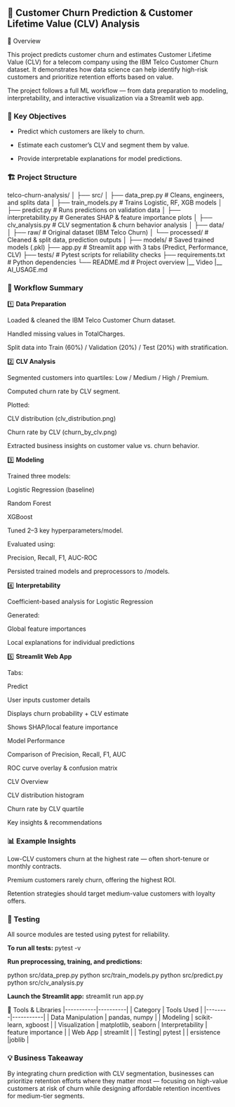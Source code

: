 ## 🧠 Customer Churn Prediction & Customer Lifetime Value (CLV) Analysis
🎯 Overview

This project predicts customer churn and estimates Customer Lifetime Value (CLV) for a telecom company using the IBM Telco Customer Churn dataset.
It demonstrates how data science can help identify high-risk customers and prioritize retention efforts based on value.

The project follows a full ML workflow — from data preparation to modeling, interpretability, and interactive visualization via a Streamlit web app.

###  🚀 Key Objectives

- Predict which customers are likely to churn.

- Estimate each customer’s CLV and segment them by value.

- Provide interpretable explanations for model predictions.

### 🏗️ Project Structure

telco-churn-analysis/
│
├── src/
│   ├── data_prep.py              # Cleans, engineers, and splits data
│   ├── train_models.py           # Trains Logistic, RF, XGB models
│   ├── predict.py                # Runs predictions on validation data
│   ├── interpretability.py       # Generates SHAP & feature importance plots
│   ├── clv_analysis.py           # CLV segmentation & churn behavior analysis
│
├── data/
│   ├── raw/                      # Original dataset (IBM Telco Churn)
│   └── processed/                # Cleaned & split data, prediction outputs
│
├── models/                       # Saved trained models (.pkl)
├── app.py                        # Streamlit app with 3 tabs (Predict, Performance, CLV)
├── tests/                        # Pytest scripts for reliability checks
├── requirements.txt              # Python dependencies
└── README.md                     # Project overview
|__ Video
|__ AI_USAGE.md

### 🧩 Workflow Summary

1️⃣ **Data Preparation**

Loaded & cleaned the IBM Telco Customer Churn dataset.

Handled missing values in TotalCharges.

Split data into Train (60%) / Validation (20%) / Test (20%) with stratification.

2️⃣ **CLV Analysis**

Segmented customers into quartiles: Low / Medium / High / Premium.

Computed churn rate by CLV segment.

Plotted:

CLV distribution (clv_distribution.png)

Churn rate by CLV (churn_by_clv.png)

Extracted business insights on customer value vs. churn behavior.

3️⃣ **Modeling**

Trained three models:

Logistic Regression (baseline)

Random Forest

XGBoost

Tuned 2–3 key hyperparameters/model.

Evaluated using:

Precision, Recall, F1, AUC-ROC

Persisted trained models and preprocessors to /models.

4️⃣ **Interpretability**

Coefficient-based analysis for Logistic Regression

Generated:

Global feature importances

Local explanations for individual predictions

5️⃣ **Streamlit Web App**

Tabs:

Predict

User inputs customer details

Displays churn probability + CLV estimate

Shows SHAP/local feature importance

Model Performance

Comparison of Precision, Recall, F1, AUC

ROC curve overlay & confusion matrix

CLV Overview

CLV distribution histogram

Churn rate by CLV quartile

Key insights & recommendations

### 📊 Example Insights

Low-CLV customers churn at the highest rate — often short-tenure or monthly contracts.

Premium customers rarely churn, offering the highest ROI.

Retention strategies should target medium-value customers with loyalty offers.

### 🧪 Testing

All source modules are tested using pytest for reliability.

**To run all tests:** pytest -v

**Run preprocessing, training, and predictions:**

python src/data_prep.py
python src/train_models.py
python src/predict.py
python src/clv_analysis.py

**Launch the Streamlit app:** streamlit run app.py

🧠 Tools & Libraries
|-----------|----------|
| Category | Tools Used |
|--------|-----------|
| Data Manipulation | pandas, numpy |
| Modeling | scikit-learn, xgboost |
| Visualization | matplotlib, seaborn
| Interpretability | feature importance |
| Web App | streamlit |
| Testing| pytest |
| ersistence |joblib |

### 💡 Business Takeaway

By integrating churn prediction with CLV segmentation, businesses can prioritize retention efforts where they matter most — focusing on high-value customers at risk of churn while designing affordable retention incentives for medium-tier segments.